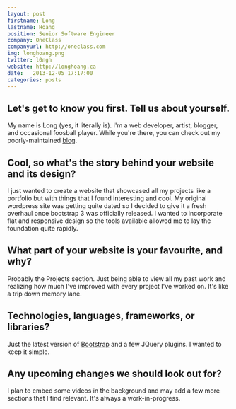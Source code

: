 ```yaml
---
layout: post
firstname: Long
lastname: Hoang
position: Senior Software Engineer
company: OneClass
companyurl: http://oneclass.com
img: longhoang.png
twitter: l0ngh
website: http://longhoang.ca
date:   2013-12-05 17:17:00
categories: posts
---
```


## Let's get to know you first. Tell us about yourself.

My name is Long (yes, it literally is). I'm a web developer, artist, blogger, and occasional foosball player. While you're there, you can check out my poorly-maintained [blog](http://longhoang.ca/blog).

## Cool, so what's the story behind your website and its design?

I just wanted to create a website that showcased all my projects like a portfolio but with things that I found interesting and cool. My original wordpress site was getting quite dated so I decided to give it a fresh overhaul once bootstrap 3 was officially released. I wanted to incorporate flat and responsive design so the tools available allowed me to lay the foundation quite rapidly.

## What part of your website is your favourite, and why?

Probably the Projects section. Just being able to view all my past work and realizing how much I've improved with every project I've worked on. It's like a trip down memory lane.

## Technologies, languages, frameworks, or libraries?

Just the latest version of [Bootstrap](http://getbootstrap.com/) and a few JQuery plugins. I wanted to keep it simple.

## Any upcoming changes we should look out for?

I plan to embed some videos in the background and may add a few more sections that I find relevant. It's always a work-in-progress.
